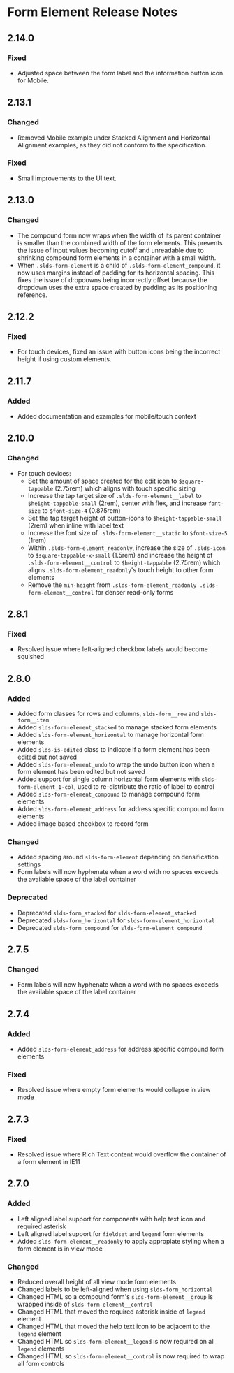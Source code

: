 <!-- Release notes authoring guidelines: http://keepachangelog.com/ -->

# Form Element Release Notes

<!-- ## [Unreleased] -->
## 2.14.0

### Fixed

- Adjusted space between the form label and the information button icon for Mobile.

## 2.13.1

### Changed

- Removed Mobile example under Stacked Alignment and Horizontal Alignment examples, as they did not conform to the specification.

### Fixed

- Small improvements to the UI text.

## 2.13.0

### Changed

- The compound form now wraps when the width of its parent container is smaller than the combined width of the form elements. This prevents the issue of input values becoming cutoff and unreadable due to shrinking compound form elements in a container with a small width.
- When `.slds-form-element` is a child of `.slds-form-element_compound`, it now uses margins instead of padding for its horizontal spacing. This fixes the issue of dropdowns being incorrectly offset because the dropdown uses the extra space created by padding as its positioning reference.

## 2.12.2

### Fixed
- For touch devices, fixed an issue with button icons being the incorrect height if using custom elements.

## 2.11.7

### Added

- Added documentation and examples for mobile/touch context

## 2.10.0

### Changed

- For touch devices:
  - Set the amount of space created for the edit icon to `$square-tappable` (2.75rem) which aligns with touch specific sizing
  - Increase the tap target size of `.slds-form-element__label` to `$height-tappable-small` (2rem), center with flex, and increase `font-size` to `$font-size-4` (0.875rem)
  - Set the tap target height of button-icons to `$height-tappable-small` (2rem) when inline with label text
  - Increase the font size of `.slds-form-element__static` to `$font-size-5` (1rem)
  - Within `.slds-form-element_readonly`, increase the size of `.slds-icon` to `$square-tappable-x-small` (1.5rem) and increase the height of `.slds-form-element__control` to `$height-tappable` (2.75rem) which aligns `.slds-form-element_readonly`'s touch height to other form elements
  - Remove the `min-height` from `.slds-form-element_readonly .slds-form-element__control` for denser read-only forms

## 2.8.1

### Fixed

- Resolved issue where left-aligned checkbox labels would become squished

## 2.8.0

### Added

- Added form classes for rows and columns, `slds-form__row` and `slds-form__item`
- Added `slds-form-element_stacked` to manage stacked form elements
- Added `slds-form-element_horizontal` to manage horizontal form elements
- Added `slds-is-edited` class to indicate if a form element has been edited but not saved
- Added `slds-form-element_undo` to wrap the undo button icon when a form element has been edited but not saved
- Added support for single column horizontal form elements with `slds-form-element_1-col`, used to re-distribute the ratio of label to control
- Added `slds-form-element_compound` to manage compound form elements
- Added `slds-form-element_address` for address specific compound form elements
- Added image based checkbox to record form

### Changed

- Added spacing around `slds-form-element` depending on densification settings
- Form labels will now hyphenate when a word with no spaces exceeds the available space of the label container

### Deprecated

- Deprecated `slds-form_stacked` for `slds-form-element_stacked`
- Deprecated `slds-form_horizontal` for `slds-form-element_horizontal`
- Deprecated `slds-form_compound` for `slds-form-element_compound`

## 2.7.5

### Changed

- Form labels will now hyphenate when a word with no spaces exceeds the available space of the label container

## 2.7.4

### Added

- Added `slds-form-element_address` for address specific compound form elements

### Fixed

- Resolved issue where empty form elements would collapse in view mode

## 2.7.3

### Fixed

- Resolved issue where Rich Text content would overflow the container of a form element in IE11

## 2.7.0

### Added

- Left aligned label support for components with help text icon and required asterisk
- Left aligned label support for `fieldset` and `legend` form elements
- Added `slds-form-element__readonly` to apply appropiate styling when a form element is in view mode

### Changed

- Reduced overall height of all view mode form elements
- Changed labels to be left-aligned when using `slds-form_horizontal`
- Changed HTML so a compound form's `slds-form-element__group` is wrapped inside of `slds-form-element__control`
- Changed HTML that moved the required asterisk inside of `legend` element
- Changed HTML that moved the help text icon to be adjacent to the `legend` element
- Changed HTML so `slds-form-element__legend` is now required on all `legend` elements
- Changed HTML so `slds-form-element__control` is now required to wrap all form controls
